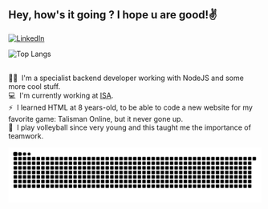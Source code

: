## Hey, how's it going ? I hope u are good!:v:

<a href="https://www.linkedin.com/in/gustavo-messagi-63470718b/">
<img alt="LinkedIn" src="https://img.shields.io/badge/-LinkedIn-282A36?style=for-the-badge&logo=Linkedin&logoColor=white)" />
</a>

![Top Langs](https://github-readme-stats.vercel.app/api/top-langs/?username=gus-messagi&theme=radical&layout=compact)

<br/>:man_technologist:&nbsp; I'm a specialist backend developer working with NodeJS and some more cool stuff.
<br/>:computer:&nbsp; I'm currently working at [ISA](https://isalab.com.br/).
<br/>⚡&nbsp; I learned HTML at 8 years-old, to be able to code a new website for my favorite game: Talisman Online, but it never gone up.
<br/>:volleyball:&nbsp; I play volleyball since very young and this taught me the importance of teamwork.

 ![Snake animation](https://github.com/gus-messagi/gus-messagi/blob/output/github-contribution-grid-snake.svg)
<!--
**gus-messagi/gus-messagi** is a ✨ _special_ ✨ repository because its `README.md` (this file) appears on your GitHub profile.

Here are some ideas to get you started:

- 🔭 I’m currently working on ...
- 🌱 I’m currently learning ...
- 👯 I’m looking to collaborate on ...
- 🤔 I’m looking for help with ...
- 💬 Ask me about ...
- 📫 How to reach me: ...
- 😄 Pronouns: ...
- ⚡ Fun fact: ...
-->
